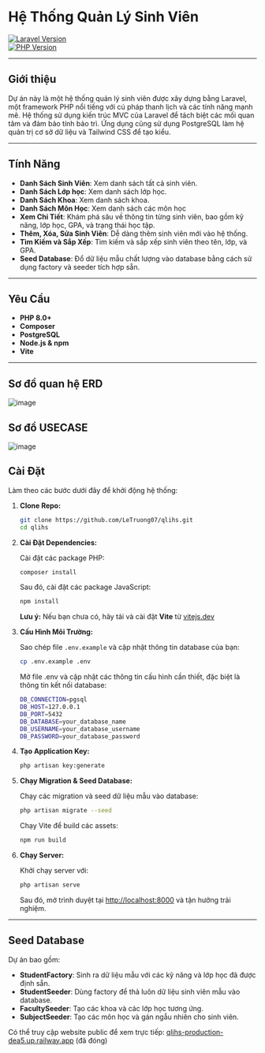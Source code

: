 # Hệ Thống Quản Lý Sinh Viên

[![Laravel Version](https://img.shields.io/badge/Laravel-9.x-red)](https://laravel.com)  
[![PHP Version](https://img.shields.io/badge/PHP-8.0%2B-blue)](https://www.php.net)  

---

## Giới thiệu

Dự án này là một hệ thống quản lý sinh viên được xây dựng bằng Laravel, một framework PHP nổi tiếng với cú pháp thanh lịch và các tính năng mạnh mẽ. Hệ thống sử dụng kiến trúc MVC của Laravel để tách biệt các mối quan tâm và đảm bảo tính bảo trì. Ứng dụng cũng sử dụng PostgreSQL làm hệ quản trị cơ sở dữ liệu và Tailwind CSS để tạo kiểu.


---

## Tính Năng

- **Danh Sách Sinh Viên**: Xem danh sách tất cả sinh viên.
- **Danh Sách Lớp học**: Xem danh sách lớp học.
- **Danh Sách Khoa**: Xem danh sách khoa.
- **Danh Sách Môn Học**: Xem danh sách các môn học
- **Xem Chi Tiết**: Khám phá sâu về thông tin từng sinh viên, bao gồm kỹ năng, lớp học, GPA, và trạng thái học tập.
- **Thêm, Xóa, Sửa Sinh Viên**: Dễ dàng thêm sinh viên mới vào hệ thống.
- **Tìm Kiếm và Sắp Xếp**: Tìm kiếm và sắp xếp sinh viên theo tên, lớp, và GPA.
- **Seed Database**: Đổ dữ liệu mẫu chất lượng vào database bằng cách sử dụng factory và seeder tích hợp sẵn.

---

## Yêu Cầu

- **PHP 8.0+**
- **Composer**
- **PostgreSQL**
- **Node.js & npm**
- **Vite**

---


## Sơ đồ quan hệ ERD
![image](https://github.com/user-attachments/assets/4af2aada-c443-4b8e-bb48-48ce4266284f)


## Sơ đồ USECASE
![image](https://github.com/user-attachments/assets/89245f4c-0a64-4fd7-b1e2-2d71a9f6c6dd)



## Cài Đặt

Làm theo các bước dưới đây để khởi động hệ thống:

1. **Clone Repo:**

   ```bash
   git clone https://github.com/LeTruong07/qlihs.git
   cd qlihs
   ```

2. **Cài Đặt Dependencies:**

   Cài đặt các package PHP:
   ```bash
   composer install
   ```
   Sau đó, cài đặt các package JavaScript:
   ```bash
   npm install
   ```
   **Lưu ý:** Nếu bạn chưa có, hãy tải và cài đặt **Vite** từ [vitejs.dev](https://vitejs.dev/)

3. **Cấu Hình Môi Trường:**

   Sao chép file `.env.example` và cập nhật thông tin database của bạn:
   ```bash
   cp .env.example .env
   ```
   Mở file .env và cập nhật các thông tin cấu hình cần thiết, đặc biệt là thông tin kết nối database:
   ```bash
   DB_CONNECTION=pgsql
   DB_HOST=127.0.0.1
   DB_PORT=5432
   DB_DATABASE=your_database_name
   DB_USERNAME=your_database_username
   DB_PASSWORD=your_database_password
   ```
5. **Tạo Application Key:**

   ```bash
   php artisan key:generate
   ```

6. **Chạy Migration & Seed Database:**

   Chạy các migration và seed dữ liệu mẫu vào database:
   ```bash
   php artisan migrate --seed
   ```
   Chạy Vite để build các assets:
   ```bash
   npm run build
   ```
8. **Chạy Server:**

   Khởi chạy server với:
   ```bash
   php artisan serve
   ```
   Sau đó, mở trình duyệt tại [http://localhost:8000](http://localhost:8000) và tận hưởng trải nghiệm.

---

## Seed Database

Dự án bao gồm:

- **StudentFactory**: Sinh ra dữ liệu mẫu với các kỹ năng và lớp học đã được định sẵn.
- **StudentSeeder**: Dùng factory để thả luôn dữ liệu sinh viên mẫu vào database.
- **FacultySeeder**: Tạo các khoa và các lớp học tương ứng.
- **SubjectSeeder**: Tạo các môn học và gán ngẫu nhiên cho sinh viên.

Có thể truy cập website public để xem trực tiếp: [qlihs-production-dea5.up.railway.app](qlihs-production-dea5.up.railway.app) (đã đóng)
